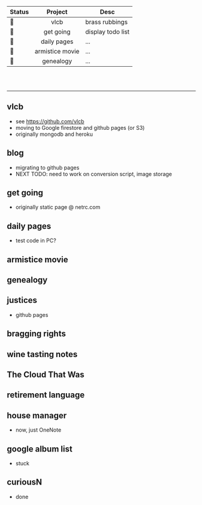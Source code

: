 
| Status | Project | Desc	|
|--------|:-------:|------|
| :stop_sign:	| vlcb	| brass rubbings|
| :stop_sign:	| get going	| display todo list|
| :stop_sign:	| daily pages	| ...|
| :stop_sign:	| armistice movie	| ...|
| :stop_sign:	| genealogy	| ...|

<br><br>

<hr>

## vlcb
* see https://github.com/vlcb
* moving to Google firestore and github pages (or S3)
* originally mongodb and heroku

## blog
* migrating to github pages
* NEXT TODO: need to work on conversion script, image storage

## get going
* originally static page @ netrc.com

## daily pages
* test code in PC?

## armistice movie

## genealogy

## justices
* github pages

## bragging rights

## wine tasting notes

## The Cloud That Was

## retirement language

## house manager
* now, just OneNote

## google album list
* stuck

## curiousN
* done
